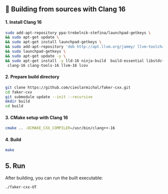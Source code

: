 ## 🔨 Building from sources with Clang 16

#### 1. Install Clang 16

```bash
sudo add-apt-repository ppa:trebelnik-stefina/launchpad-getkeys \
&& sudo apt-get update \
&& sudo apt-get install launchpad-getkeys \
&& sudo add-apt-repository 'deb http://apt.llvm.org/jammy/ llvm-toolchain-jammy-16 main' \
&& sudo launchpad-getkeys \
&& sudo apt-get update -y \
&& sudo apt-get install -y lld-16 ninja-build  build-essential libstdc++-13-dev \
 clang-16 clang-tools-16 llvm-16 lcov
```

#### 2. Prepare build directory

```bash
git clone https://github.com/cieslarmichal/faker-cxx.git
cd faker-cxx
git submodule update --init --recursive
mkdir build
cd build
```

#### 3. CMake setup with Clang 16

```bash
cmake .. -DCMAKE_CXX_COMPILER=/usr/bin/clang++-16
```

#### 4. Build

```bash
make
```

## 5. Run

After building, you can run the built executable:

```bash
./faker-cxx-UT
```